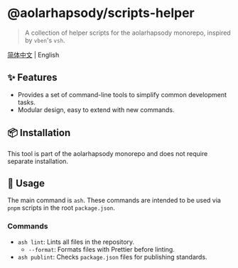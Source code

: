 # @aolarhapsody/scripts-helper

> A collection of helper scripts for the aolarhapsody monorepo, inspired by `vben`'s `vsh`.

[简体中文](./README.md) | English

## ✨ Features

- Provides a set of command-line tools to simplify common development tasks.
- Modular design, easy to extend with new commands.

## 📦 Installation

This tool is part of the aolarhapsody monorepo and does not require separate installation.

## 🚀 Usage

The main command is `ash`. These commands are intended to be used via `pnpm` scripts in the root `package.json`.

### Commands

-   `ash lint`: Lints all files in the repository.
    -   `--format`: Formats files with Prettier before linting.
-   `ash publint`: Checks `package.json` files for publishing standards.
